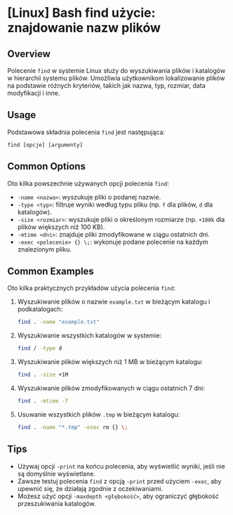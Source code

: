 # [Linux] Bash find użycie: znajdowanie nazw plików

## Overview
Polecenie `find` w systemie Linux służy do wyszukiwania plików i katalogów w hierarchii systemu plików. Umożliwia użytkownikom lokalizowanie plików na podstawie różnych kryteriów, takich jak nazwa, typ, rozmiar, data modyfikacji i inne.

## Usage
Podstawowa składnia polecenia `find` jest następująca:

```
find [opcje] [argumenty]
```

## Common Options
Oto kilka powszechnie używanych opcji polecenia `find`:

- `-name <nazwa>`: wyszukuje pliki o podanej nazwie.
- `-type <typ>`: filtruje wyniki według typu pliku (np. `f` dla plików, `d` dla katalogów).
- `-size <rozmiar>`: wyszukuje pliki o określonym rozmiarze (np. `+100k` dla plików większych niż 100 KB).
- `-mtime <dni>`: znajduje pliki zmodyfikowane w ciągu ostatnich <dni> dni.
- `-exec <polecenie> {} \;`: wykonuje podane polecenie na każdym znalezionym pliku.

## Common Examples
Oto kilka praktycznych przykładów użycia polecenia `find`:

1. Wyszukiwanie plików o nazwie `example.txt` w bieżącym katalogu i podkatalogach:
   ```bash
   find . -name "example.txt"
   ```

2. Wyszukiwanie wszystkich katalogów w systemie:
   ```bash
   find / -type d
   ```

3. Wyszukiwanie plików większych niż 1 MB w bieżącym katalogu:
   ```bash
   find . -size +1M
   ```

4. Wyszukiwanie plików zmodyfikowanych w ciągu ostatnich 7 dni:
   ```bash
   find . -mtime -7
   ```

5. Usuwanie wszystkich plików `.tmp` w bieżącym katalogu:
   ```bash
   find . -name "*.tmp" -exec rm {} \;
   ```

## Tips
- Używaj opcji `-print` na końcu polecenia, aby wyświetlić wyniki, jeśli nie są domyślnie wyświetlane.
- Zawsze testuj polecenia `find` z opcją `-print` przed użyciem `-exec`, aby upewnić się, że działają zgodnie z oczekiwaniami.
- Możesz użyć opcji `-maxdepth <głębokość>`, aby ograniczyć głębokość przeszukiwania katalogów.